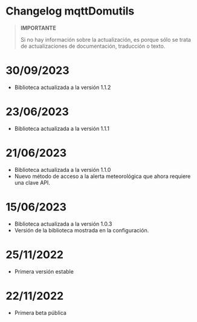 # Changelog mqttDomutils

>**IMPORTANTE**
>
>Si no hay información sobre la actualización, es porque sólo se trata de actualizaciones de documentación, traducción o texto.

# 30/09/2023
- Biblioteca actualizada a la versión 1.1.2

# 23/06/2023
- Biblioteca actualizada a la versión 1.1.1

# 21/06/2023
- Biblioteca actualizada a la versión 1.1.0
- Nuevo método de acceso a la alerta meteorológica que ahora requiere una clave API.

# 15/06/2023
- Biblioteca actualizada a la versión 1.0.3
- Versión de la biblioteca mostrada en la configuración.

# 25/11/2022
- Primera versión estable

# 22/11/2022
- Primera beta pública
